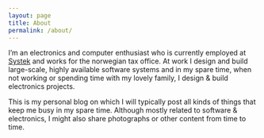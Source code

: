 ```yaml
---
layout: page
title: About
permalink: /about/
---
```


I’m an electronics and computer enthusiast who is currently employed at [Systek](http://systek.no) and works for the norwegian tax
office. At work I design and build large-scale, highly available software systems and in my spare time, when not working or 
spending time with my lovely family, I design & build electronics projects.

This is my personal blog on which I will typically post all kinds of things that keep me busy in my spare time. 
Although mostly related to software & electronics, I might also share photographs or other content from time to time.

